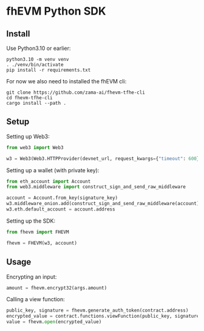 # fhEVM Python SDK

## Install

Use Python3.10 or earlier:

```
python3.10 -m venv venv
. ./venv/bin/activate
pip install -r requirements.txt
```

For now we also need to installed the fhEVM cli:

```
git clone https://github.com/zama-ai/fhevm-tfhe-cli
cd fhevm-tfhe-cli
cargo install --path .
```

## Setup

Setting up Web3:

```python
from web3 import Web3

w3 = Web3(Web3.HTTPProvider(devnet_url, request_kwargs={"timeout": 600}))
```

Setting up a wallet (with private key):

```python
from eth_account import Account
from web3.middleware import construct_sign_and_send_raw_middleware

account = Account.from_key(signature_key)
w3.middleware_onion.add(construct_sign_and_send_raw_middleware(account))
w3.eth.default_account = account.address
```

Setting up the SDK:

```python
from fhevm import FHEVM

fhevm = FHEVM(w3, account)
```

## Usage

Encrypting an input:

```python
amount = fhevm.encrypt32(args.amount)
```

Calling a view function:

```python
public_key, signature = fhevm.generate_auth_token(contract.address)
encrypted_value = contract.functions.viewFunction(public_key, signature).call({"from": account.address})
value = fhevm.open(encrypted_value)
```
